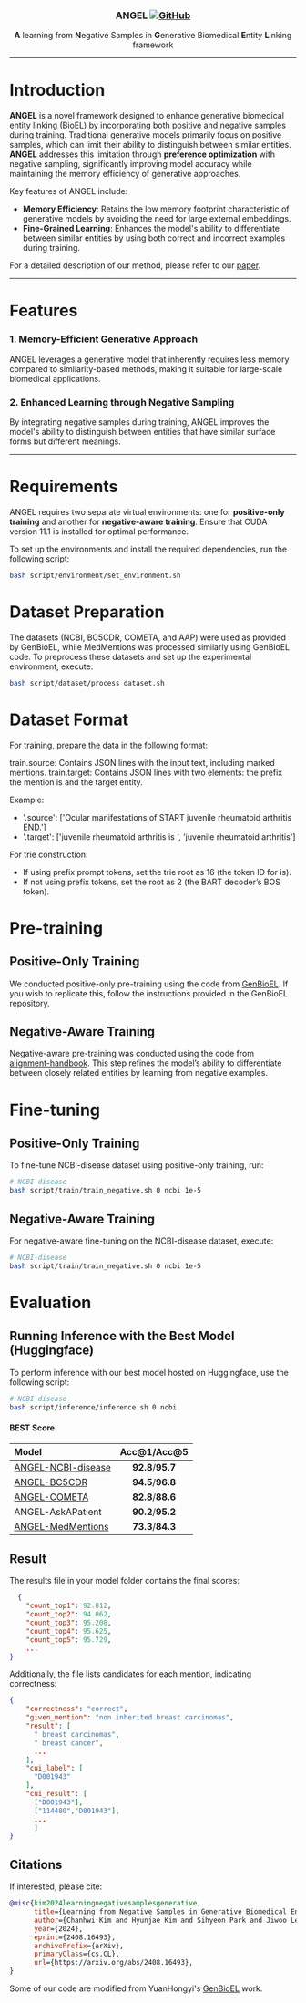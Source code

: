 <h3 align="center">
<p>ANGEL
<a href="https://github.com/dmis-lab/ANGEL/blob/main/LICENSE">
   <img alt="GitHub" src="https://img.shields.io/badge/License-MIT-yellow.svg">
</a>
</h3>

<div align="center">
    <p><b>A</b> learning from <b>N</b>egative Samples in <b>G</b>enerative Biomedical <b>E</b>ntity <b>L</b>inking framework</p>
</div>

---

# Introduction
**ANGEL** is a novel framework designed to enhance generative biomedical entity linking (BioEL) by incorporating both positive and negative samples during training. 
Traditional generative models primarily focus on positive samples, which can limit their ability to distinguish between similar entities. 
**ANGEL** addresses this limitation through **preference optimization** with negative sampling, significantly improving model accuracy while maintaining the memory efficiency of generative approaches.

Key features of ANGEL include:
- **Memory Efficiency**: Retains the low memory footprint characteristic of generative models by avoiding the need for large external embeddings.
- **Fine-Grained Learning**: Enhances the model's ability to differentiate between similar entities by using both correct and incorrect examples during training.

For a detailed description of our method, please refer to our [paper](https://arxiv.org/abs/2408.16493).

---

# Features

### 1. Memory-Efficient Generative Approach
ANGEL leverages a generative model that inherently requires less memory compared to similarity-based methods, making it suitable for large-scale biomedical applications.

### 2. Enhanced Learning through Negative Sampling
By integrating negative samples during training, ANGEL improves the model's ability to distinguish between entities that have similar surface forms but different meanings.

---

# Requirements

ANGEL requires two separate virtual environments: one for **positive-only training** and another for **negative-aware training**. Ensure that CUDA version 11.1 is installed for optimal performance.

To set up the environments and install the required dependencies, run the following script:

```bash
bash script/environment/set_environment.sh
```

# Dataset Preparation
The datasets (NCBI, BC5CDR, COMETA, and AAP) were used as provided by GenBioEL, while MedMentions was processed similarly using GenBioEL code. 
To preprocess these datasets and set up the experimental environment, execute:

```bash
bash script/dataset/process_dataset.sh
```

# Dataset Format
For training, prepare the data in the following format:

train.source: Contains JSON lines with the input text, including marked mentions.
train.target: Contains JSON lines with two elements: the prefix the mention is and the target entity.

Example:

- '.source': ['Ocular manifestations of START juvenile rheumatoid arthritis END.']
- '.target': ['juvenile rheumatoid arthritis is ', 'juvenile rheumatoid arthritis']

For trie construction:

- If using prefix prompt tokens, set the trie root as 16 (the token ID for is).
- If not using prefix tokens, set the root as 2 (the BART decoder’s BOS token).


# Pre-training

## Positive-Only Training

We conducted positive-only pre-training using the code from [GenBioEL](https://github.com/Yuanhy1997/GenBioEL). 
If you wish to replicate this, follow the instructions provided in the GenBioEL repository.

## Negative-Aware Training

Negative-aware pre-training was conducted using the code from [alignment-handbook](https://github.com/huggingface/alignment-handbook). 
This step refines the model’s ability to differentiate between closely related entities by learning from negative examples.


# Fine-tuning

## Positive-Only Training

To fine-tune NCBI-disease dataset using positive-only training, run:
```bash
# NCBI-disease
bash script/train/train_negative.sh 0 ncbi 1e-5
```

## Negative-Aware Training

For negative-aware fine-tuning on the NCBI-disease dataset, execute:
```bash
# NCBI-disease
bash script/train/train_negative.sh 0 ncbi 1e-5
```


# Evaluation

## Running Inference with the Best Model (Huggingface)

To perform inference with our best model hosted on Huggingface, use the following script:
```bash
# NCBI-disease
bash script/inference/inference.sh 0 ncbi
```


#### BEST Score
|              Model                | Acc@1/Acc@5 | 
|:----------------------------------|:--------:|   
| [ANGEL-NCBI-disease](https://huggingface.co/chanwhistle/ANGEL_ncbi) | **92.8**/**95.7** | 
| [ANGEL-BC5CDR](https://huggingface.co/chanwhistle/ANGEL_bc5cdr) | **94.5**/**96.8** |
| [ANGEL-COMETA](https://huggingface.co/chanwhistle/ANGEL_cometa) | **82.8**/**88.6** |
| ANGEL-AskAPatient | **90.2**/**95.2** | 
| [ANGEL-MedMentions](https://huggingface.co/chanwhistle/ANGEL_mm) | **73.3**/**84.3**  | 



## Result

The results file in your model folder contains the final scores:
```json
  {
    "count_top1": 92.812,
    "count_top2": 94.062,
    "count_top3": 95.208,
    "count_top4": 95.625,
    "count_top5": 95.729,
    ...
}
```

Additionally, the file lists candidates for each mention, indicating correctness:
```json
{
    "correctness": "correct",
    "given_mention": "non inherited breast carcinomas",
    "result": [
      " breast carcinomas",
      " breast cancer",
      ...
    ],
    "cui_label": [
      "D001943"
    ],
    "cui_result": [
      ["D001943"],
      ["114480","D001943"],
      ...
      ]
}
```


## Citations

If interested, please cite:
```bibtex
@misc{kim2024learningnegativesamplesgenerative,
      title={Learning from Negative Samples in Generative Biomedical Entity Linking}, 
      author={Chanhwi Kim and Hyunjae Kim and Sihyeon Park and Jiwoo Lee and Mujeen Sung and Jaewoo Kang},
      year={2024},
      eprint={2408.16493},
      archivePrefix={arXiv},
      primaryClass={cs.CL},
      url={https://arxiv.org/abs/2408.16493}, 
}
```
Some of our code are modified from YuanHongyi's [GenBioEL](https://github.com/Yuanhy1997/GenBioEL) work.